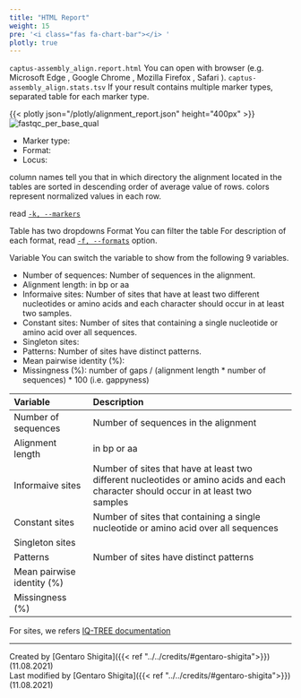 ```yaml
---
title: "HTML Report"
weight: 15
pre: '<i class="fas fa-chart-bar"></i> '
plotly: true
---
```

`captus-assembly_align.report.html`
You can open with browser (e.g. Microsoft Edge <i class="fab fa-edge"></i>, Google Chrome <i class="fab fa-chrome"></i>, Mozilla Firefox <i class="fab fa-firefox"></i>, Safari <i class="fab fa-safari"></i>).
`captus-assembly_align.stats.tsv`
If your result contains multiple marker types, separated table for each marker type.

{{< plotly json="/plotly/alignment_report.json" height="400px" >}}
![fastqc_per_base_qual](/images/align_format.drawio.svg?width=800)
- Marker type:
- Format:
- Locus:

column names tell you that in which directory the alignment located in
the tables are sorted in descending order of average value of rows.
colors represent normalized values in each row.

read [`-k, --markers`](http://localhost:1313/assembly/align/options/#-k---markers)

Table has two dropdowns
Format
You can filter the table
For description of each format, read [`-f, --formats`](http://localhost:1313/assembly/align/options/#-f---formats) option.

Variable
You can switch the variable to show from the following 9 variables.

- Number of sequences: Number of sequences in the alignment.
- Alignment length: in bp or aa
- Informaive sites: Number of sites that have at least two different nucleotides or amino acids and each character should occur in at least two samples.
- Constant sites: Number of sites that containing a single nucleotide or amino acid over all sequences.
- Singleton sites: 
- Patterns: Number of sites have distinct patterns.
- Mean pairwise identity (%): 
- Missingness (%): number of gaps / (alignment length \* number of sequences) \* 100 (i.e. gappyness)

|Variable|Description|
|:-|:-|
|Number of sequences|Number of sequences in the alignment|
|Alignment length|in bp or aa|
|Informaive sites|Number of sites that have at least two different nucleotides or amino acids and each character should occur in at least two samples|
|Constant sites|Number of sites that containing a single nucleotide or amino acid over all sequences|
|Singleton sites||
|Patterns|Number of sites have distinct patterns|
|Mean pairwise identity (%)||
|Missingness (%)||number of gaps / (alignment length \* number of sequences) \* 100 (i.e. gappyness)|

<!-- Put the link to IQ-TREE documentation -->
For sites, we refers [<i class="fab fa-readme"></i> IQ-TREE documentation]()

---
Created by [Gentaro Shigita]({{< ref "../../credits/#gentaro-shigita">}}) (11.08.2021)  
Last modified by [Gentaro Shigita]({{< ref "../../credits/#gentaro-shigita">}}) (11.08.2021)
